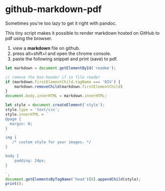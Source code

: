 # github-markdown-pdf
Sometimes you're too lazy to get it right with pandoc.

This tiny script makes it possible to render markdown hosted on GitHub to pdf using the browser.

1) view a **markdown** file on github.
2) press alt+shift+I and open the chrome console.
3) paste the following snippet and print (save) to pdf.

```javascript
let markdown = document.getElementById('readme');

// remove the box-header if in file reader
if (markdown.firstElementChild.tagName === 'DIV') {
    markdown.removeChild(markdown.firstElementChild)
}
document.body.innerHTML = markdown.innerHTML;

let style = document.createElement('style');
style.type = 'text/css';
style.innerHTML = `
@page {
  margin: 0;
}

img {
   /* custom style for your images. */
}

body {
    padding: 24px;
}

`;
document.getElementsByTagName('head')[0].appendChild(style);
print();
```
